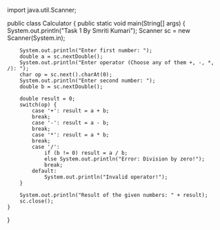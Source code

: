 import java.util.Scanner;

public class Calculator {
    public static void main(String[] args) {
        System.out.println("Task 1 By Smriti Kumari");
        Scanner sc = new Scanner(System.in);

        System.out.println("Enter first number: ");
        double a = sc.nextDouble();
        System.out.println("Enter operator (Choose any of them +, -, *, /): ");
        char op = sc.next().charAt(0);
        System.out.println("Enter second number: ");
        double b = sc.nextDouble();

        double result = 0;
        switch(op) {
            case '+': result = a + b;
            break;
            case '-': result = a - b;
            break;
            case '*': result = a * b;
            break;
            case '/': 
                if (b != 0) result = a / b;
                else System.out.println("Error: Division by zero!");
                break;
            default: 
                System.out.println("Invalid operator!");
        }

        System.out.println("Result of the given numbers: " + result);
        sc.close();
    }
}
